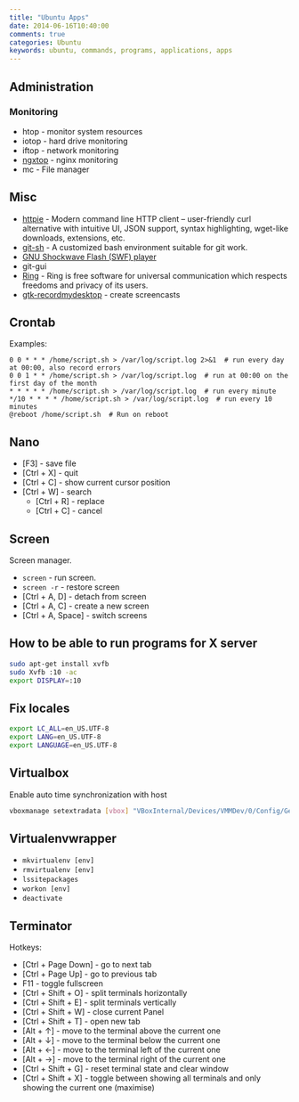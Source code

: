 ```yaml
---
title: "Ubuntu Apps"
date: 2014-06-16T10:40:00
comments: true
categories: Ubuntu
keywords: ubuntu, commands, programs, applications, apps
---
```


## Administration

### Monitoring

* htop - monitor system resources
* iotop - hard drive monitoring
* iftop - network monitoring
* [ngxtop](https://github.com/lebinh/ngxtop) - nginx monitoring
* mc - File manager

## Misc
* [httpie](https://github.com/jakubroztocil/httpie) - Modern command line HTTP client – user-friendly curl alternative with intuitive UI, JSON support, syntax highlighting, wget-like downloads, extensions, etc.
* [git-sh](https://github.com/rtomayko/git-sh) - A customized bash environment suitable for git work.
* [GNU Shockwave Flash (SWF) player](https://apps.ubuntu.com/cat/applications/raring/gnash/)
* git-gui
* [Ring](https://ring.cx/) - Ring is free software for universal communication which respects freedoms and privacy of its users.
* [gtk-recordmydesktop](https://apps.ubuntu.com/cat/applications/gtk-recordmydesktop/) - create screencasts

## Crontab
Examples:

```
0 0 * * * /home/script.sh > /var/log/script.log 2>&1  # run every day at 00:00, also record errors
0 0 1 * * /home/script.sh > /var/log/script.log  # run at 00:00 on the first day of the month
* * * * * /home/script.sh > /var/log/script.log  # run every minute
*/10 * * * * /home/script.sh > /var/log/script.log  # run every 10 minutes
@reboot /home/script.sh  # Run on reboot
```

## Nano

* [F3] - save file
* [Ctrl + X] - quit
* [Ctrl + C] - show current cursor position
* [Ctrl + W] - search
    * [Ctrl + R] - replace
    * [Ctrl + C] - cancel

## Screen

Screen manager.

* `screen` - run screen.
* `screen -r` - restore screen
* [Ctrl + A, D] - detach from screen
* [Ctrl + A, C] - create a new screen
* [Ctrl + A, Space] - switch screens

## How to be able to run programs for X server

```bash
sudo apt-get install xvfb
sudo Xvfb :10 -ac
export DISPLAY=:10
```

## Fix locales
```bash
export LC_ALL=en_US.UTF-8
export LANG=en_US.UTF-8
export LANGUAGE=en_US.UTF-8
```

## Virtualbox

Enable auto time synchronization with host

```bash
vboxmanage setextradata [vbox] "VBoxInternal/Devices/VMMDev/0/Config/GetHostTimeDisabled" "1"
```

## Virtualenvwrapper

* `mkvirtualenv [env]`
* `rmvirtualenv [env]`
* `lssitepackages`
* `workon [env]`
* `deactivate`


## Terminator

Hotkeys:

* [Ctrl + Page Down] - go to next tab
* [Ctrl + Page Up] - go to previous tab
* F11 - toggle fullscreen
* [Ctrl + Shift + O] - split terminals horizontally
* [Ctrl + Shift + E] - split terminals vertically
* [Ctrl + Shift + W] - close current Panel
* [Ctrl + Shift + T] - open new tab
* [Alt + ↑] - move to the terminal above the current one
* [Alt + ↓] - move to the terminal below the current one 
* [Alt + ←] - move to the terminal left of the current one 
* [Alt + →] - move to the terminal right of the current one 
* [Ctrl + Shift + G] - reset terminal state and clear window
* [Ctrl + Shift + X] - toggle  between  showing  all  terminals  and  only  showing the current one (maximise)
